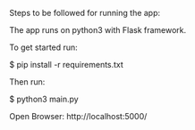 Steps to be followed for running the app:

The app runs on python3 with Flask framework.

To get started run:

$ pip install -r requirements.txt


Then run:

$ python3 main.py 

Open Browser:
http://localhost:5000/



